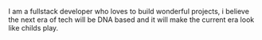 I am a fullstack developer who loves to build wonderful projects, i believe the next era of tech will be DNA based and it will make the current era look like childs play.
